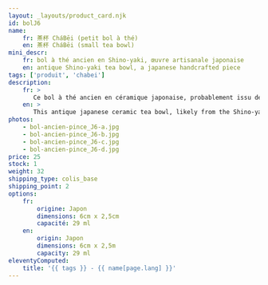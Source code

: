 ```yaml
---
layout: _layouts/product_card.njk
id: bolJ6
name:
    fr: 茶杯 CháBēi (petit bol à thé) 
    en: 茶杯 CháBēi (small tea bowl)
mini_descr:
    fr: bol à thé ancien en Shino-yaki, œuvre artisanale japonaise
    en: antique Shino-yaki tea bowl, a japanese handcrafted piece
tags: ['produit', 'chabei']
description: 
    fr: >
       Ce bol à thé ancien en céramique japonaise, probablement issu de la tradition du Shino-yaki. Ses tons doux et naturels, parsemés de délicates craquelures,<!--more--> évoquent l’authenticité et la simplicité des rituels du thé. Chaque détail raconte une histoire, entre savoir-faire ancestral et beauté intemporelle. Idéal pour savourer votre thé dans une ambiance empreinte de sérénité.
    en: >
       This antique japanese ceramic tea bowl, likely from the Shino-yaki tradition. Its soft, natural tones, adorned with delicate crackles,<!--more--> evoke the authenticity and simplicity of tea rituals. Every detail tells a story of ancestral craftsmanship and timeless beauty. Perfect for enjoying your tea in a serene and contemplative atmosphere.
photos:
    - bol-ancien-pince_J6-a.jpg
    - bol-ancien-pince_J6-b.jpg
    - bol-ancien-pince_J6-c.jpg
    - bol-ancien-pince_J6-d.jpg
price: 25
stock: 1
weight: 32 
shipping_type: colis_base
shipping_point: 2
options:
    fr:
        origine: Japon
        dimensions: 6cm x 2,5cm
        capacité: 29 ml
    en:
        origin: Japon
        dimensions: 6cm x 2,5m
        capacity: 29 ml
eleventyComputed:
    title: '{{ tags }} - {{ name[page.lang] }}'
---
```

